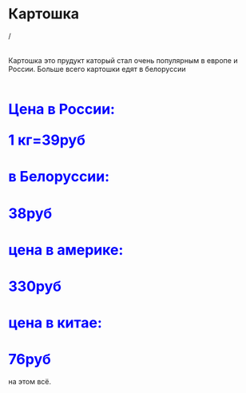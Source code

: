  <h1> Картошка </h1>/
 <table>
 </table>
<p> Картошка это прудукт каторый стал очень популярным в европе и России. Больше всего картошки едят в 
    белоруссии</p>
<table>
</table>
<h1><p><font color="#0000FF">Цена в России:<p></font>
    </p><width="1px"><height="1px"><font color="blue">1 кг=39руб</p></font></h1>
    <h1><p><font color="#0000FF"> в Белоруссии:</p></font><h1>
    <p><font color="#0000FF">38руб</p></font></h1>
    <h1><font color="#0000FF">цена в америке:</h1></font>
    <h1><font color="#0000FF">330руб</h1></font>
    <h1><font color="#0000FF">цена в китае:</font></h1>
    <h1><font color="#0000FF">76руб</h1></font>
    <p>на этом всё.</p>
